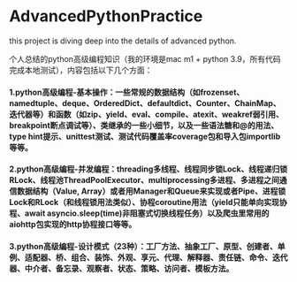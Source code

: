 # AdvancedPythonPractice
this project is diving deep into the details of advanced python.

个人总结的python高级编程知识（我的环境是mac m1 + python 3.9，所有代码完成本地测试），内容包括以下几个方面：

#### 1.python高级编程-基本操作：一些常规的数据结构（如frozenset、namedtuple、deque、OrderedDict、defaultdict、Counter、ChainMap、迭代器等）和函数（如zip、yield、eval、compile、atexit、weakref弱引用、breakpoint断点调试等）、类继承的一些小细节，以及一些语法糖和@的用法、type hint提示、unittest测试、测试代码覆盖率coverage包和导入包importlib等等。


#### 2.python高级编程-并发编程：threading多线程、线程同步锁Lock、线程递归锁RLock、线程池ThreadPoolExecutor、multiprocessing多进程、多进程之间通信数据结构（Value, Array）或者用Manager和Queue来实现或者Pipe、进程锁Lock和RLock（和线程锁用法类似）、协程coroutine用法（yield只能单向实现协程、await asyncio.sleep(time)非阻塞式切换线程任务）以及爬虫里常用的aiohttp包实现的http协程接口等等。


#### 3.python高级编程-设计模式（23种）：工厂方法、抽象工厂、原型、创建者、单例、适配器、桥、组合、装饰、外观、享元、代理、解释器、责任链、命令、迭代器、中介者、备忘录、观察者、状态、策略、访问者、模板方法。
